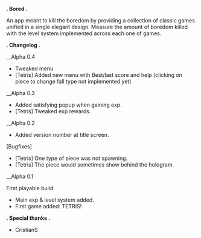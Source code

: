 
**. Bored .**

An app meant to kill the boredom by providing a collection
of classic games unified in a single elegant design. Measure
the amount of boredom killed with the level system implemented
across each one of games.


**. Changelog .**

__Alpha 0.4

- Tweaked menu
- [Tetris] Added new menu with Best/last score and help (clicking on piece to change fall type not implemented yet)

__Alpha 0.3

- Added satisfying popup when gaining exp.
- [Tetris] Tweaked exp rewards.

__Alpha 0.2

- Added version number at title screen.

[Bugfixes]
- [Tetris] One type of piece was not spawning.
- [Tetris] The piece would sometimes show behind the hologram.

__Alpha 0.1

First playable build.
- Main exp & level system added.
- First game added: TETRIS!


**. Special thanks .**

 - CristianS
